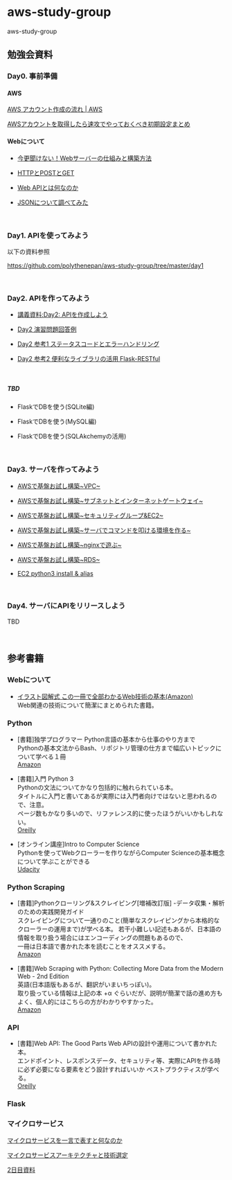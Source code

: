 # aws-study-group
aws-study-group
## 勉強会資料

### Day0. 事前準備

#### AWS

[AWS アカウント作成の流れ | AWS](https://aws.amazon.com/jp/register-flow/)


[AWSアカウントを取得したら速攻でやっておくべき初期設定まとめ](https://qiita.com/tmknom/items/303db2d1d928db720888)

#### Webについて

- [今更聞けない！Webサーバーの仕組みと構築方法](https://eng-entrance.com/web-server-mechanism)

- [HTTPとPOSTとGET](https://qiita.com/Sekky0905/items/dff3d0da059d6f5bfabf)

- [Web APIとは何なのか](https://qiita.com/NagaokaKenichi/items/df4c8455ab527aeacf02)

- [JSONについて調べてみた](https://qiita.com/chihiro/items/dd1912c1406dbfe16b72)

<BR>

### Day1. APIを使ってみよう
以下の資料参照

https://github.com/polythenepan/aws-study-group/tree/master/day1

<BR>

### Day2. APIを作ってみよう
- [講義資料:Day2: APIを作成しよう](https://qiita.com/polythenepan/private/0c9749adae67b2f04909)

- [Day2 演習問題回答例](https://qiita.com/polythenepan/private/a587a9524184720a8cc5)

- [Day2 参考1 ステータスコードとエラーハンドリング](https://qiita.com/polythenepan/private/e6009dcebd74edc158a8)

- [Day2 参考2 便利なライブラリの活用 Flask-RESTful](https://qiita.com/polythenepan/private/ae2d3958b4aedf19cc60)

<BR>

##### TBD
- FlaskでDBを使う(SQLite編)

- FlaskでDBを使う(MySQL編)

- FlaskでDBを使う(SQLAkchemyの活用)

<BR>

### Day3. サーバを作ってみよう
- [AWSで基盤お試し構築~VPC~](https://qiita.com/akhkyamada/private/a2fc86cc293120ed0071)

- [AWSで基盤お試し構築~サブネットとインターネットゲートウェイ~](https://qiita.com/akhkyamada/private/46ca032700427474a780)

- [AWSで基盤お試し構築~セキュリティグループ&EC2~](https://qiita.com/akhkyamada/private/67b582e49fa1def99bb8)

- [AWSで基盤お試し構築~サーバでコマンドを叩ける環境を作る~](https://qiita.com/akhkyamada/private/d19eb20014d1b4529625)

- [AWSで基盤お試し構築~nginxで遊ぶ~](https://qiita.com/akhkyamada/private/dd2486330316a499ff9f)

- [AWSで基盤お試し構築~RDS~](https://qiita.com/akhkyamada/private/f2cca17e88b492887e39)

- [EC2 python3 install & alias](https://qiita.com/akhkyamada/private/513aa19c23563cbea573)

<BR>

### Day4. サーバにAPIをリリースしよう
TBD



<BR>

## 参考書籍

### Webについて

- [イラスト図解式 この一冊で全部わかるWeb技術の基本(Amazon)](https://www.amazon.co.jp/%E3%82%A4%E3%83%A9%E3%82%B9%E3%83%88%E5%9B%B3%E8%A7%A3%E5%BC%8F-%E3%81%93%E3%81%AE%E4%B8%80%E5%86%8A%E3%81%A7%E5%85%A8%E9%83%A8%E3%82%8F%E3%81%8B%E3%82%8BWeb%E6%8A%80%E8%A1%93%E3%81%AE%E5%9F%BA%E6%9C%AC-%E5%B0%8F%E6%9E%97-%E6%81%AD%E5%B9%B3-ebook/dp/B06XNMMC9S)  
Web関連の技術について簡潔にまとめられた書籍。

### Python

- [書籍]独学プログラマー Python言語の基本から仕事のやり方まで    
Pythonの基本文法からBash、リポジトリ管理の仕方まで幅広いトピックについて学べる１冊  
[Amazon](https://www.amazon.co.jp/%E7%8B%AC%E5%AD%A6%E3%83%97%E3%83%AD%E3%82%B0%E3%83%A9%E3%83%9E%E3%83%BC-Python%E8%A8%80%E8%AA%9E%E3%81%AE%E5%9F%BA%E6%9C%AC%E3%81%8B%E3%82%89%E4%BB%95%E4%BA%8B%E3%81%AE%E3%82%84%E3%82%8A%E6%96%B9%E3%81%BE%E3%81%A7-%E3%82%B3%E3%83%BC%E3%83%AA%E3%83%BC%E3%83%BB%E3%82%A2%E3%83%AB%E3%82%BD%E3%83%95/dp/4822292274)

- [書籍]入門 Python 3  
Pythonの文法についてかなり包括的に触れられている本。  
タイトルに入門と書いてあるが実際には入門者向けではないと思われるので、注意。  
ページ数もかなり多いので、リファレンス的に使ったほうがいいかもしれない。  
[Oreilly](https://www.oreilly.co.jp/books/9784873117386/)

- [オンライン講座]Intro to Computer Science  
Pythonを使ってWebクローラーを作りながらComputer Scienceの基本概念について学ぶことができる  
[Udacity](https://www.udacity.com/course/intro-to-computer-science--cs101)

### Python Scraping

- [書籍]Pythonクローリング&スクレイピング[増補改訂版] -データ収集・解析のための実践開発ガイド  
スクレイピングについて一通りのこと(簡単なスクレイピングから本格的なクローラーの運用まで)が学べる本。
若干小難しい記述もあるが、日本語の情報を取り扱う場合にはエンコーディングの問題もあるので、  
一冊は日本語で書かれた本を読むことをオススメする。  
[Amazon](https://www.amazon.co.jp/Python%E3%82%AF%E3%83%AD%E3%83%BC%E3%83%AA%E3%83%B3%E3%82%B0-%E3%82%B9%E3%82%AF%E3%83%AC%E3%82%A4%E3%83%94%E3%83%B3%E3%82%B0-%E5%A2%97%E8%A3%9C%E6%94%B9%E8%A8%82%E7%89%88-%E3%83%87%E3%83%BC%E3%82%BF%E5%8F%8E%E9%9B%86%E3%83%BB%E8%A7%A3%E6%9E%90%E3%81%AE%E3%81%9F%E3%82%81%E3%81%AE%E5%AE%9F%E8%B7%B5%E9%96%8B%E7%99%BA%E3%82%AC%E3%82%A4%E3%83%89-%E5%8A%A0%E8%97%A4/dp/4297107384/ref=pd_sbs_14_6/358-0627238-6954057?_encoding=UTF8&pd_rd_i=4297107384&pd_rd_r=740e2ed0-9911-474c-b5a9-5968b4061201&pd_rd_w=iV9jf&pd_rd_wg=FbjM5&pf_rd_p=ad2ea29d-ea11-483c-9db2-6b5875bb9b73&pf_rd_r=CMYY6PYSVE0K66GP9P77&psc=1&refRID=CMYY6PYSVE0K66GP9P77)

- [書籍]Web Scraping with Python: Collecting More Data from the Modern Web - 2nd Edition  
英語(日本語版もあるが、翻訳がいまいちっぽい)。  
取り扱っている情報は上記の本 +α ぐらいだが、説明が簡潔で話の進め方もよく、個人的にはこちらの方がわかりやすかった。  
[Amazon](https://www.amazon.co.jp/Web-Scraping-Python-Collecting-Modern/dp/1491985577/ref=sr_1_2?qid=1564578793&refinements=p_27%3ARyan+Mitchell&s=books&sr=1-2)



### API
- [書籍]Web API: The Good Parts
Web APIの設計や運用について書かれた本。  
エンドポイント、レスポンスデータ、セキュリティ等、実際にAPIを作る時に必ず必要になる要素をどう設計すればいいか
ベストプラクティスが学べる。  
[Oreilly](https://www.oreilly.co.jp/books/9784873116860/)

### Flask


### マイクロサービス

[マイクロサービスを一言で表すと何なのか](https://qiita.com/qsona/items/d879f5e1f12cb6499987)

[マイクロサービスアーキテクチャと技術選定](http://tech.f-scratch.co.jp/entry/2018/01/05/%E3%83%9E%E3%82%A4%E3%82%AF%E3%83%AD%E3%82%B5%E3%83%BC%E3%83%93%E3%82%B9%E3%82%A2%E3%83%BC%E3%82%AD%E3%83%86%E3%82%AF%E3%83%81%E3%83%A3%E3%81%A8%E6%8A%80%E8%A1%93%E9%81%B8%E5%AE%9A)




[2日目資料](https://qiita.com/polythenepan/private/0c9749adae67b2f04909)
